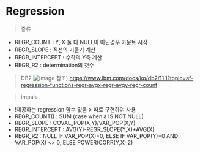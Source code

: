 # Regression
> 종류
 - REGR_COUNT : Y, X 둘 다 NULL이 아닌경우 카운트 시작
 - REGR_SLOPE : 직선의 기울기 계산
 - REGR_INTERCEPT : 수학의 Y축 계산
 - REGR_R2 : determination의 갯수

> DB2
![image](https://user-images.githubusercontent.com/28727696/198534610-57840140-6851-4ddd-b1a3-a6858bf7718a.png)
 참조) https://www.ibm.com/docs/ko/db2/11.1?topic=af-regression-functions-regr-avgx-regr-avgy-regr-count

> impala
 - !제공하는 regression 함수 없음 > 따로 구현하여 사용
 - REGR_COUNT() : SUM (case when a IS NOT NULL)
 - REGR_SLOPE : COVAL_POP(X,Y)/VAR_POP(X,Y)
 - REGR_INTERCEPT : AVG(Y)-REGR_SLOPE(Y,X)*AVG(X)
 - REGR_R2 : NULL IF VAR_POP(X)=0, ELSE IF VAR_POP(Y)=0 AND VAR_POP(X) <> 0, ELSE POWER(CORR(Y,X),2)
